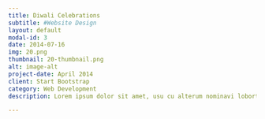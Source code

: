 ```yaml
---
title: Diwali Celebrations
subtitle: #Website Design
layout: default
modal-id: 3
date: 2014-07-16
img: 20.png
thumbnail: 20-thumbnail.png
alt: image-alt
project-date: April 2014
client: Start Bootstrap
category: Web Development
description: Lorem ipsum dolor sit amet, usu cu alterum nominavi lobortis. At duo novum diceret. Tantas apeirian vix et, usu sanctus postulant inciderint ut, populo diceret necessitatibus in vim. Cu eum dicam feugiat noluisse.

---
```

